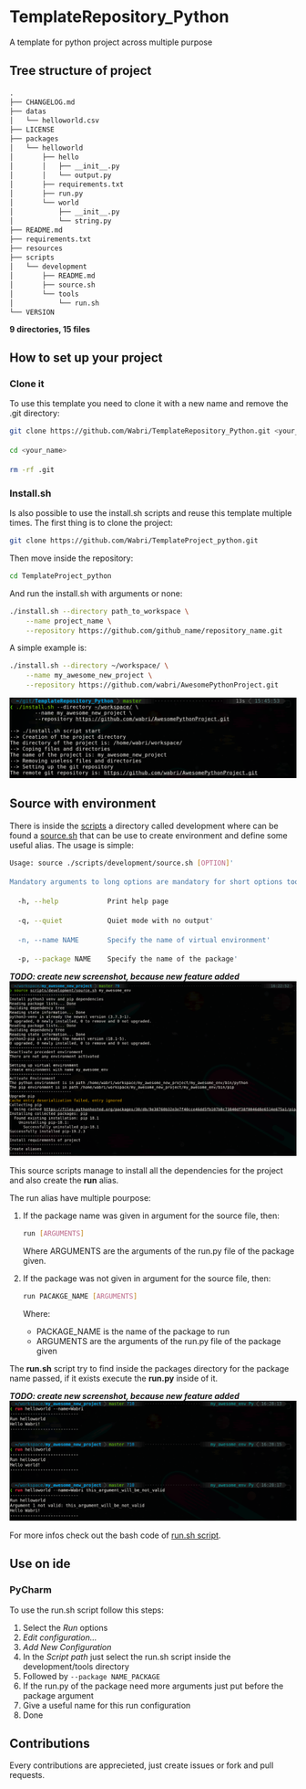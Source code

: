 # TemplateRepository_Python
A template for python project across multiple purpose

## Tree structure of project

```Tree
.
├── CHANGELOG.md
├── datas
│   └── helloworld.csv
├── LICENSE
├── packages
│   └── helloworld
│       ├── hello
│       │   ├── __init__.py
│       │   └── output.py
│       ├── requirements.txt
│       ├── run.py
│       └── world
│           ├── __init__.py
│           └── string.py
├── README.md
├── requirements.txt
├── resources
├── scripts
│   └── development
│       ├── README.md
│       ├── source.sh
│       └── tools
│           └── run.sh
└── VERSION
```

**9 directories, 15 files**

## How to set up your project

### Clone it

To use this template you need to clone it with a new name and remove the .git directory:

```Bash
git clone https://github.com/Wabri/TemplateRepository_Python.git <your_name>

cd <your_name>

rm -rf .git
```

### Install.sh

Is also possible to use the install.sh scripts and reuse this template multiple times.
The first thing is to clone the project:

```bash
git clone https://github.com/Wabri/TemplateProject_python.git
```

Then move inside the repository:

```Bash
cd TemplateProject_python
```

And run the install.sh with arguments or none:

```Bash
./install.sh --directory path_to_workspace \
	--name project_name \
	--repository https://github.com/github_name/repository_name.git
```

A simple example is:

```Bash
./install.sh --directory ~/workspace/ \
	--name my_awesome_new_project \
	--repository https://github.com/wabri/AwesomePythonProject.git
```

![](resources/dotslashinstalldotsh.png)

## Source with environment

There is inside the [scripts](scripts/development) a directory called development where can be found a [source.sh](scripts/development/source.sh) that can be use to create environment and define some useful alias. The usage is simple:

```Bash
Usage: source ./scripts/development/source.sh [OPTION]'

Mandatory arguments to long options are mandatory for short options too.'

  -h, --help 			Print help page

  -q, --quiet 			Quiet mode with no output'

  -n, --name NAME 		Specify the name of virtual environment'

  -p, --package NAME 	Specify the name of the package'

```

***TODO: create new screenshot, because new feature added***
![](resources/sourcedotsource.png)

This source scripts manage to install all the dependencies for the project and also create the **run** alias.

The run alias have multiple pourpose:

1. If the package name was given in argument for the source file, then:

	```Bash
	run [ARGUMENTS]
	```

	Where ARGUMENTS are the arguments of the run.py file of the package given.

2. If the package was not given in argument for the source file, then:

	```Bash
	run PACAKGE_NAME [ARGUMENTS]
	```

	Where:

	* PACKAGE_NAME is the name of the package to run
	* ARGUMENTS are the arguments of the run.py file of the package given

The **run.sh** script try to find inside the packages directory for the package name passed, if it exists execute the **run.py** inside of it.

***TODO: create new screenshot, because new feature added***
![](resources/runhelloworld.png)

For more infos check out the bash code of [run.sh script](scripts/development/tools/run.sh).

## Use on ide

### PyCharm

To use the run.sh script follow this steps:

1. Select the *Run* options
2. *Edit configuration...*
3. *Add New Configuration*
4. In the *Script path* just select the run.sh script inside the development/tools directory
5. Followed by `--package NAME_PACKAGE`
6. If the run.py of the package need more arguments just put before the package argument
7. Give a useful name for this run configuration
8. Done

## Contributions

Every contributions are apprecieted, just create issues or fork and pull requests.
